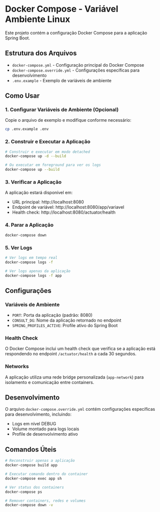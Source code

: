 # Docker Compose - Variável Ambiente Linux

Este projeto contém a configuração Docker Compose para a aplicação Spring Boot.

## Estrutura dos Arquivos

- `docker-compose.yml` - Configuração principal do Docker Compose
- `docker-compose.override.yml` - Configurações específicas para desenvolvimento
- `.env.example` - Exemplo de variáveis de ambiente

## Como Usar

### 1. Configurar Variáveis de Ambiente (Opcional)

Copie o arquivo de exemplo e modifique conforme necessário:

```bash
cp .env.example .env
```

### 2. Construir e Executar a Aplicação

```bash
# Construir e executar em modo detached
docker-compose up -d --build

# Ou executar em foreground para ver os logs
docker-compose up --build
```

### 3. Verificar a Aplicação

A aplicação estará disponível em:
- URL principal: http://localhost:8080
- Endpoint de variável: http://localhost:8080/app/variavel
- Health check: http://localhost:8080/actuator/health

### 4. Parar a Aplicação

```bash
docker-compose down
```

### 5. Ver Logs

```bash
# Ver logs em tempo real
docker-compose logs -f

# Ver logs apenas da aplicação
docker-compose logs -f app
```

## Configurações

### Variáveis de Ambiente

- `PORT`: Porta da aplicação (padrão: 8080)
- `CONSULT_DG`: Nome da aplicação retornado no endpoint
- `SPRING_PROFILES_ACTIVE`: Profile ativo do Spring Boot

### Health Check

O Docker Compose inclui um health check que verifica se a aplicação está respondendo no endpoint `/actuator/health` a cada 30 segundos.

### Networks

A aplicação utiliza uma rede bridge personalizada (`app-network`) para isolamento e comunicação entre containers.

## Desenvolvimento

O arquivo `docker-compose.override.yml` contém configurações específicas para desenvolvimento, incluindo:
- Logs em nível DEBUG
- Volume montado para logs locais
- Profile de desenvolvimento ativo

## Comandos Úteis

```bash
# Reconstruir apenas a aplicação
docker-compose build app

# Executar comando dentro do container
docker-compose exec app sh

# Ver status dos containers
docker-compose ps

# Remover containers, redes e volumes
docker-compose down -v
```